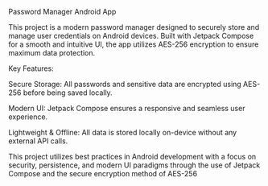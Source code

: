Password Manager Android App

This project is a modern password manager designed to securely store and manage user credentials on Android devices. 
Built with Jetpack Compose for a smooth and intuitive UI, the app utilizes AES-256 encryption to ensure maximum data protection.

Key Features:

Secure Storage: All passwords and sensitive data are encrypted using AES-256 before being saved locally.

Modern UI: Jetpack Compose ensures a responsive and seamless user experience.

Lightweight & Offline: All data is stored locally on-device without any external API calls.

This project utilizes best practices in Android development with a focus on security, persistence, and modern UI paradigms through
the use of Jetpack Compose and the secure encryption method of AES-256
